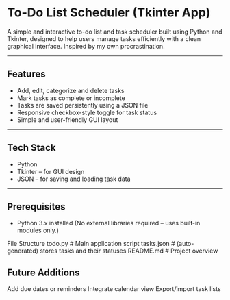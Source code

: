 # To-Do List Scheduler (Tkinter App)

A simple and interactive to-do list and task scheduler built using Python and Tkinter, designed to help users manage tasks efficiently with a clean graphical interface. Inspired by my own procrastination.

---

## Features
- Add, edit, categorize and delete tasks
- Mark tasks as complete or incomplete
- Tasks are saved persistently using a JSON file
- Responsive checkbox-style toggle for task status
- Simple and user-friendly GUI layout

---
## Tech Stack

- Python
- Tkinter – for GUI design
- JSON – for saving and loading task data

---
## Prerequisites
- Python 3.x installed
(No external libraries required – uses built-in modules only.)

File Structure
todo.py           # Main application script
tasks.json        # (auto-generated) stores tasks and their statuses
README.md         # Project overview


## Future Additions
Add due dates or reminders
Integrate calendar view
Export/import task lists
